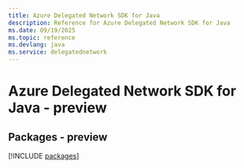 ```yaml
---
title: Azure Delegated Network SDK for Java
description: Reference for Azure Delegated Network SDK for Java
ms.date: 09/19/2025
ms.topic: reference
ms.devlang: java
ms.service: delegatednetwork
---
```

# Azure Delegated Network SDK for Java - preview
## Packages - preview
[!INCLUDE [packages](delegated-network-index.md)]